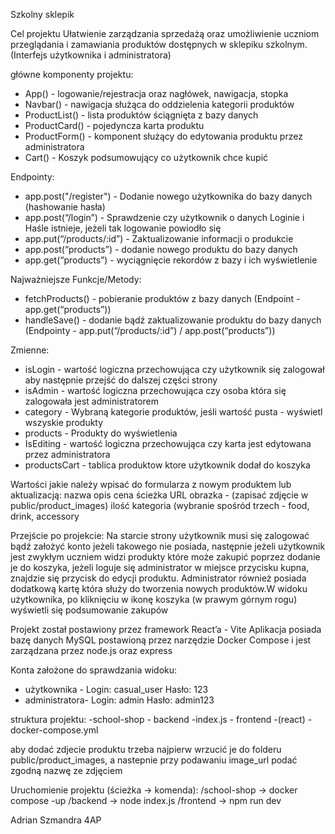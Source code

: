 Szkolny sklepik 


Cel projektu
Ułatwienie zarządzania sprzedażą oraz umożliwienie uczniom przeglądania i zamawiania produktów dostępnych w sklepiku szkolnym. (Interfejs użytkownika i administratora)

główne komponenty projektu:
- App() - logowanie/rejestracja oraz nagłówek, nawigacja, stopka
- Navbar() - nawigacja służąca do oddzielenia kategorii produktów 
- ProductList() - lista produktów ściągnięta z bazy danych
- ProductCard() - pojedyncza karta produktu 
- ProductForm() - komponent służący do edytowania produktu przez administratora 
- Cart() - Koszyk podsumowujący co użytkownik chce kupić


Endpointy:
- app.post("/register") - Dodanie nowego użytkownika do bazy danych (hashowanie hasła)
- app.post(“/login”) - Sprawdzenie czy użytkownik o danych Loginie i Haśle istnieje, jeżeli tak logowanie powiodło się
- app.put(“/products/:id”) - Zaktualizowanie informacji o produkcie 
- app.post(“products”) - dodanie nowego produktu do bazy danych
- app.get(“products”) - wyciągnięcie rekordów z bazy i ich wyświetlenie 

Najważniejsze Funkcje/Metody:
- fetchProducts() - pobieranie produktów z bazy danych (Endpoint - app.get(“products”))
- handleSave() - dodanie bądź zaktualizowanie produktu do bazy danych (Endpointy - app.put(“/products/:id”) / app.post(“products”))


Zmienne:
- isLogin - wartość logiczna przechowująca czy użytkownik się zalogował aby następnie przejść do dalszej części strony 
- isAdmin - wartość logiczna przechowująca czy osoba która się zalogowała jest administratorem
- category - Wybraną kategorie produktów, jeśli wartość pusta - wyświetl wszyskie produkty 
- products - Produkty do wyświetlenia 
- IsEditing - wartość logiczna przechowująca czy karta jest edytowana przez administratora 
- productsCart - tablica produktow ktore użytkownik dodał do koszyka 



Wartości jakie należy wpisać do formularza z nowym produktem lub aktualizacją:
nazwa 
opis
cena
ścieżka URL obrazka - (zapisać zdjęcie w public/product_images)
ilość 
kategoria (wybranie spośród trzech - food, drink, accessory


Przejście po projekcie:
Na starcie strony użytkownik musi się zalogować bądź założyć konto jeżeli takowego nie posiada, następnie jeżeli użytkownik jest zwykłym uczniem widzi produkty które może zakupić poprzez dodanie je do koszyka, jeżeli loguje się administrator w miejsce przycisku kupna, znajdzie się przycisk do edycji produktu. Administrator również posiada dodatkową kartę która służy do tworzenia nowych produktów.W widoku użytkownika, po kliknięciu w ikonę koszyka (w prawym górnym rogu) wyświetli się podsumowanie zakupów 

Projekt został postawiony przez framework React’a - Vite 
Aplikacja posiada bazę danych MySQL postawioną przez narzędzie Docker Compose i jest zarządzana przez node.js oraz express

Konta założone do sprawdzania widoku:
- użytkownika - Login: casual_user Hasło: 123
- administratora- Login: admin         Hasło: admin123


struktura projektu:
-school-shop
	- backend
		-index.js
	- frontend 
		-(react)
	- docker-compose.yml


aby dodać zdjecie produktu trzeba najpierw wrzucić je do folderu public/product_images, a nastepnie przy podawaniu image_url podać zgodną nazwę ze zdjęciem

Uruchomienie projektu (ścieżka -> komenda):
/school-shop -> docker compose -up
/backend -> node index.js
/frontend -> npm run dev


	



Adrian Szmandra 4AP











